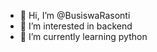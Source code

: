 - 👋 Hi, I’m @BusiswaRasonti
- 👀 I’m interested in backend
- 🌱 I’m currently learning python

<!---
BusiswaRasonti/BusiswaRasonti is a ✨ special ✨ repository because its `README.md` (this file) appears on your GitHub profile.
You can click the Preview link to take a look at your changes.
--->
